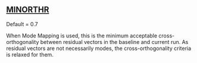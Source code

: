 ## [MINORTHR](https://nexus.hexagon.com/documentationcenter/bundle/MSC_Nastran_2022.4/page/Nastran_Combined_Book/qrg/parameters/TOC.MINORTHR1.xhtml)

Default = 0.7

When Mode Mapping is used, this is the minimum acceptable cross-orthogonality between residual vectors in the baseline and current run. As residual vectors are not necessarily modes, the cross-orthogonality criteria is relaxed for them.

